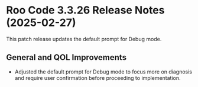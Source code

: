 # Roo Code 3.3.26 Release Notes (2025-02-27)

This patch release updates the default prompt for Debug mode.

## General and QOL Improvements

*   Adjusted the default prompt for Debug mode to focus more on diagnosis and require user confirmation before proceeding to implementation.